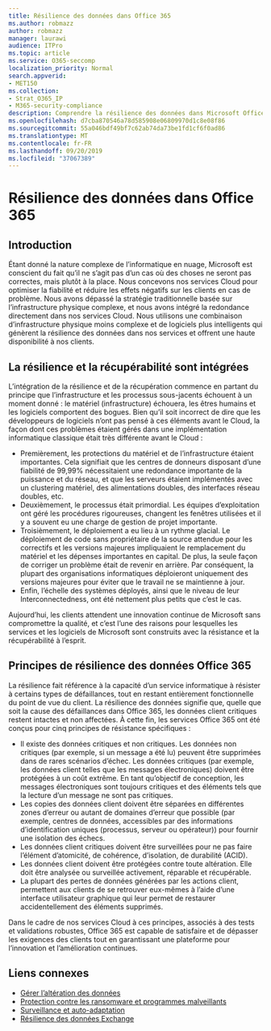 ```yaml
---
title: Résilience des données dans Office 365
ms.author: robmazz
author: robmazz
manager: laurawi
audience: ITPro
ms.topic: article
ms.service: O365-seccomp
localization_priority: Normal
search.appverid:
- MET150
ms.collection:
- Strat_O365_IP
- M365-security-compliance
description: Comprendre la résilience des données dans Microsoft Office 365.
ms.openlocfilehash: d7cba870546a78d585908e06809970d1c8e08f86
ms.sourcegitcommit: 55a046bdf49bf7c62ab74da73be1fd1cf6f0ad86
ms.translationtype: MT
ms.contentlocale: fr-FR
ms.lasthandoff: 09/20/2019
ms.locfileid: "37067389"
---
```

# <a name="data-resiliency-in-office-365"></a>Résilience des données dans Office 365

## <a name="introduction"></a>Introduction
Étant donné la nature complexe de l’informatique en nuage, Microsoft est conscient du fait qu’il ne s’agit pas d’un cas où des choses ne seront pas correctes, mais plutôt à la place. Nous concevons nos services Cloud pour optimiser la fiabilité et réduire les effets négatifs sur les clients en cas de problème. Nous avons dépassé la stratégie traditionnelle basée sur l’infrastructure physique complexe, et nous avons intégré la redondance directement dans nos services Cloud. Nous utilisons une combinaison d’infrastructure physique moins complexe et de logiciels plus intelligents qui génèrent la résilience des données dans nos services et offrent une haute disponibilité à nos clients. 

## <a name="resiliency-and-recoverability-are-built-in"></a>La résilience et la récupérabilité sont intégrées 
L’intégration de la résilience et de la récupération commence en partant du principe que l’infrastructure et les processus sous-jacents échouent à un moment donné : le matériel (infrastructure) échouera, les êtres humains et les logiciels comportent des bogues. Bien qu’il soit incorrect de dire que les développeurs de logiciels n’ont pas pensé à ces éléments avant le Cloud, la façon dont ces problèmes étaient gérés dans une implémentation informatique classique était très différente avant le Cloud : 
- Premièrement, les protections du matériel et de l’infrastructure étaient importantes. Cela signifiait que les centres de donneurs disposant d’une fiabilité de 99,99% nécessitaient une redondance importante de la puissance et du réseau, et que les serveurs étaient implémentés avec un clustering matériel, des alimentations doubles, des interfaces réseau doubles, etc. 
- Deuxièmement, le processus était primordial. Les équipes d’exploitation ont géré les procédures rigoureuses, changent les fenêtres utilisées et il y a souvent eu une charge de gestion de projet importante. 
- Troisièmement, le déploiement a eu lieu à un rythme glacial. Le déploiement de code sans propriétaire de la source attendue pour les correctifs et les versions majeures impliquaient le remplacement du matériel et les dépenses importantes en capital. De plus, la seule façon de corriger un problème était de revenir en arrière. Par conséquent, la plupart des organisations informatiques déploieront uniquement des versions majeures pour éviter que le travail ne se maintienne à jour. 
- Enfin, l’échelle des systèmes déployés, ainsi que le niveau de leur Interconnectedness, ont été nettement plus petits que c’est le cas. 

Aujourd’hui, les clients attendent une innovation continue de Microsoft sans compromettre la qualité, et c’est l’une des raisons pour lesquelles les services et les logiciels de Microsoft sont construits avec la résistance et la récupérabilité à l’esprit. 

## <a name="office-365-data-resiliency-principles"></a>Principes de résilience des données Office 365 
La résilience fait référence à la capacité d’un service informatique à résister à certains types de défaillances, tout en restant entièrement fonctionnelle du point de vue du client. La résilience des données signifie que, quelle que soit la cause des défaillances dans Office 365, les données client critiques restent intactes et non affectées. À cette fin, les services Office 365 ont été conçus pour cinq principes de résistance spécifiques : 
- Il existe des données critiques et non critiques. Les données non critiques (par exemple, si un message a été lu) peuvent être supprimées dans de rares scénarios d’échec. Les données critiques (par exemple, les données client telles que les messages électroniques) doivent être protégées à un coût extrême. En tant qu’objectif de conception, les messages électroniques sont toujours critiques et des éléments tels que la lecture d’un message ne sont pas critiques. 
- Les copies des données client doivent être séparées en différentes zones d’erreur ou autant de domaines d’erreur que possible (par exemple, centres de données, accessibles par des informations d’identification uniques (processus, serveur ou opérateur)) pour fournir une isolation des échecs. 
- Les données client critiques doivent être surveillées pour ne pas faire l’élément d’atomicité, de cohérence, d’isolation, de durabilité (ACID). 
- Les données client doivent être protégées contre toute altération. Elle doit être analysée ou surveillée activement, réparable et récupérable. 
- La plupart des pertes de données générées par les actions client, permettent aux clients de se retrouver eux-mêmes à l’aide d’une interface utilisateur graphique qui leur permet de restaurer accidentellement des éléments supprimés. 
 
Dans le cadre de nos services Cloud à ces principes, associés à des tests et validations robustes, Office 365 est capable de satisfaire et de dépasser les exigences des clients tout en garantissant une plateforme pour l’innovation et l’amélioration continues. 

## <a name="related-links"></a>Liens connexes

- [Gérer l’altération des données](office-365-dealing-with-data-corruption.md)
- [Protection contre les ransomware et programmes malveillants](office-365-malware-and-ransomware-protection.md)
- [Surveillance et auto-adaptation](office-365-monitoring-and-self-healing.md)
- [Résilience des données Exchange](office-365-exchange-data-resiliency.md)